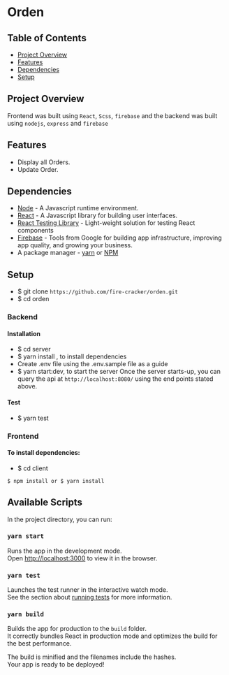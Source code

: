 # Orden

## Table of Contents

- [Project Overview](#Project-Overview)
- [Features](#Features)
- [Dependencies](#Dependencies)
- [Setup](#Setup)

## Project Overview

Frontend was built using `React`, `Scss`, `firebase` and the backend was built using `nodejs`, `express` and `firebase`

## Features

- Display all Orders.
- Update Order.


## Dependencies

- [Node](https://nodejs.org/en/download/) - A Javascript runtime environment.
- [React](https://reactjs.org/) - A Javascript library for building user interfaces.
- [React Testing Library](https://testing-library.com/docs) - Light-weight solution for testing React components
- [Firebase](https://firebase.google.com/) - Tools from Google for building app infrastructure, improving app quality, and growing your business.
- A package manager - [yarn](https://yarnpkg.com/lang/en/) or [NPM](https://www.npmjs.com/)


## Setup

- \$ git clone `https://github.com/fire-cracker/orden.git`
- \$ cd orden

### Backend

#### Installation
- $ cd server
- $ yarn install , to install dependencies
- Create .env file using the .env.sample file as a guide
- $ yarn start:dev, to start the server
Once the server starts-up, you can query the api at `http://localhost:8080/` using the end points stated above.

#### Test
- $ yarn test

### Frontend

#### To install dependencies:
- $ cd client
```
$ npm install or $ yarn install
```

## Available Scripts

In the project directory, you can run:

### `yarn start`

Runs the app in the development mode.<br />
Open [http://localhost:3000](http://localhost:3000) to view it in the browser.

### `yarn test`

Launches the test runner in the interactive watch mode.<br />
See the section about [running tests](https://facebook.github.io/create-react-app/docs/running-tests) for more information.

### `yarn build`

Builds the app for production to the `build` folder.<br />
It correctly bundles React in production mode and optimizes the build for the best performance.

The build is minified and the filenames include the hashes.<br />
Your app is ready to be deployed!
